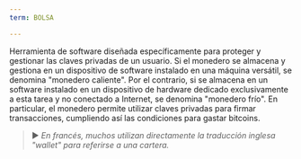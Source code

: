 ```yaml
---
term: BOLSA

---
```

Herramienta de software diseñada específicamente para proteger y gestionar las claves privadas de un usuario. Si el monedero se almacena y gestiona en un dispositivo de software instalado en una máquina versátil, se denomina "monedero caliente". Por el contrario, si se almacena en un software instalado en un dispositivo de hardware dedicado exclusivamente a esta tarea y no conectado a Internet, se denomina "monedero frío". En particular, el monedero permite utilizar claves privadas para firmar transacciones, cumpliendo así las condiciones para gastar bitcoins.

> ► *En francés, muchos utilizan directamente la traducción inglesa "wallet" para referirse a una cartera.*